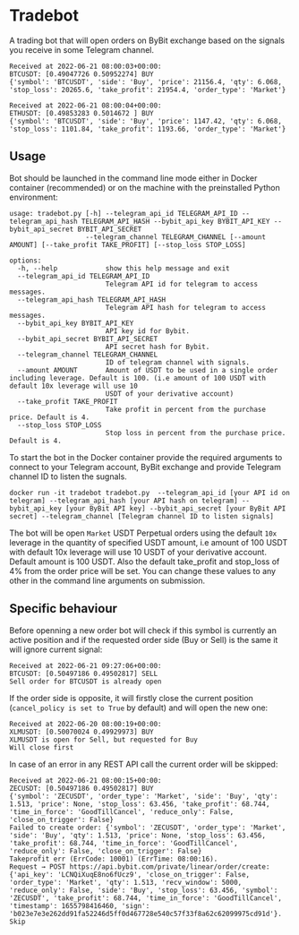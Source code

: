 # Tradebot 
A trading bot that will open orders on ByBit exchange based on the signals you receive in some Telegram channel.
```
Received at 2022-06-21 08:00:03+00:00:
BTCUSDT: [0.49047726 0.50952274] BUY
{'symbol': 'BTCUSDT', 'side': 'Buy', 'price': 21156.4, 'qty': 6.068, 'stop_loss': 20265.6, 'take_profit': 21954.4, 'order_type': 'Market'}

Received at 2022-06-21 08:00:04+00:00:
ETHUSDT: [0.49853283 0.5014672 ] BUY
{'symbol': 'BTCUSDT', 'side': 'Buy', 'price': 1147.42, 'qty': 6.068, 'stop_loss': 1101.84, 'take_profit': 1193.66, 'order_type': 'Market'}
```

## Usage
Bot should be launched in the command line mode either in Docker container (recommended) or on the machine with the preinstalled Python environment:
```
usage: tradebot.py [-h] --telegram_api_id TELEGRAM_API_ID --telegram_api_hash TELEGRAM_API_HASH --bybit_api_key BYBIT_API_KEY --bybit_api_secret BYBIT_API_SECRET
                   --telegram_channel TELEGRAM_CHANNEL [--amount AMOUNT] [--take_profit TAKE_PROFIT] [--stop_loss STOP_LOSS]

options:
  -h, --help            show this help message and exit
  --telegram_api_id TELEGRAM_API_ID
                        Telegram API id for telegram to access messages.
  --telegram_api_hash TELEGRAM_API_HASH
                        Telegram API hash for telegram to access messages.
  --bybit_api_key BYBIT_API_KEY
                        API key id for Bybit.
  --bybit_api_secret BYBIT_API_SECRET
                        API secret hash for Bybit.
  --telegram_channel TELEGRAM_CHANNEL
                        ID of telegram channel with signals.
  --amount AMOUNT       Amount of USDT to be used in a single order including leverage. Default is 100. (i.e amount of 100 USDT with default 10x leverage will use 10
                        USDT of your derivative account)
  --take_profit TAKE_PROFIT
                        Take profit in percent from the purchase price. Default is 4.
  --stop_loss STOP_LOSS
                        Stop loss in percent from the purchase price. Default is 4.
```

To start the bot in the Docker container provide the required arguments to connect to your Telegram account, ByBit exchange and provide Telegram channel ID to listen the sugnals.
```
docker run -it tradebot tradebot.py  --telegram_api_id [your API id on telegram] --telegram_api_hash [your API hash on telegram] --bybit_api_key [your ByBit API key] --bybit_api_secret [your ByBit API secret] --telegram_channel [Telegram channel ID to listen signals]
```

The bot will be open `Market` USDT Perpetual orders using the default `10x` leverage in the quantity of specified USDT amount, i.e amount of 100 USDT with default 10x leverage will use 10 USDT of your derivative account. Default amount is 100 USDT. Also the default take_profit and stop_loss of 4% from the order price will be set. You can change these values to any other in the command line arguments on submission.

## Specific behaviour
Before openning a new order bot will check if this symbol is currently an active position and if the requested order side (Buy or Sell) is the same it will ignore current signal:
```
Received at 2022-06-21 09:27:06+00:00:
BTCUSDT: [0.50497186 0.49502817] SELL
Sell order for BTCUSDT is already open
```

If the order side is opposite, it will firstly close the current position (`cancel_policy is set to True` by default) and will open the new one:
```
Received at 2022-06-20 08:00:19+00:00:
XLMUSDT: [0.50070024 0.49929973] BUY
XLMUSDT is open for Sell, but requested for Buy
Will close first
```

In case of an error in any REST API call the current order will be skipped:
```
Received at 2022-06-21 08:00:15+00:00:
ZECUSDT: [0.50497186 0.49502817] BUY
{'symbol': 'ZECUSDT', 'order_type': 'Market', 'side': 'Buy', 'qty': 1.513, 'price': None, 'stop_loss': 63.456, 'take_profit': 68.744, 'time_in_force': 'GoodTillCancel', 'reduce_only': False, 'close_on_trigger': False}
Failed to create order: {'symbol': 'ZECUSDT', 'order_type': 'Market', 'side': 'Buy', 'qty': 1.513, 'price': None, 'stop_loss': 63.456, 'take_profit': 68.744, 'time_in_force': 'GoodTillCancel', 'reduce_only': False, 'close_on_trigger': False}
Takeprofit err (ErrCode: 10001) (ErrTime: 08:00:16).
Request → POST https://api.bybit.com/private/linear/order/create: {'api_key': 'LCNQiXuqE8no6fUcz9', 'close_on_trigger': False, 'order_type': 'Market', 'qty': 1.513, 'recv_window': 5000, 'reduce_only': False, 'side': 'Buy', 'stop_loss': 63.456, 'symbol': 'ZECUSDT', 'take_profit': 68.744, 'time_in_force': 'GoodTillCancel', 'timestamp': 1655798416460, 'sign': 'b023e7e3e262dd91fa52246d5ff0d467728e540c57f33f8a62c62099975cd91d'}.
Skip
```
